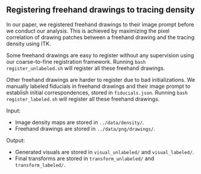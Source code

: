 ## Registering freehand drawings to tracing density

In our paper, we registered freehand drawings to their image prompt before we conduct our analysis. This is achieved by maximizing the pixel correlation of drawing patches between a freehand drawing and the tracing density using ITK.

Some freehand drawings are easy to register without any supervision using our coarse-to-fine registration framework. Running `bash register_unlabeled.sh` will register all these freehand drawings.

Other freehand drawings are harder to register due to bad initializations. We manually labeled fiducials in freehand drawings and their image prompt to establish initial correspondences, stored in `fiducials.json`. Running `bash register_labeled.sh` will register all these freehand drawings.

Input:
- Image density maps are stored in `../data/density/`.
- Freehand drawings are stored in `../data/png/drawings/`.

Output:
- Generated visuals are stored in `visual_unlabeled/` and `visual_labeled/`.
- Final transforms are stored in `transform_unlabeled/` and `transform_labeled/`.
